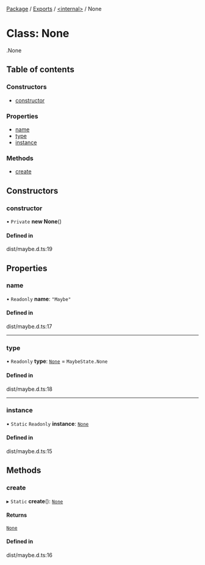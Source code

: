 [Package](../README.md) / [Exports](../modules.md) / [<internal\>](../modules/internal_.md) / None

# Class: None

[<internal>](../modules/internal_.md).None

## Table of contents

### Constructors

- [constructor](internal_.None.md#constructor)

### Properties

- [name](internal_.None.md#name)
- [type](internal_.None.md#type)
- [instance](internal_.None.md#instance)

### Methods

- [create](internal_.None.md#create)

## Constructors

### constructor

• `Private` **new None**()

#### Defined in

dist/maybe.d.ts:19

## Properties

### name

• `Readonly` **name**: ``"Maybe"``

#### Defined in

dist/maybe.d.ts:17

___

### type

• `Readonly` **type**: [`None`](../modules/internal_.md#none) = `MaybeState.None`

#### Defined in

dist/maybe.d.ts:18

___

### instance

▪ `Static` `Readonly` **instance**: [`None`](internal_.None.md)

#### Defined in

dist/maybe.d.ts:15

## Methods

### create

▸ `Static` **create**(): [`None`](internal_.None.md)

#### Returns

[`None`](internal_.None.md)

#### Defined in

dist/maybe.d.ts:16

